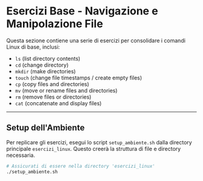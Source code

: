 # Esercizi Base - Navigazione e Manipolazione File

Questa sezione contiene una serie di esercizi per consolidare i comandi Linux di base, inclusi:
* `ls` (list directory contents)
* `cd` (change directory)
* `mkdir` (make directories)
* `touch` (change file timestamps / create empty files)
* `cp` (copy files and directories)
* `mv` (move or rename files and directories)
* `rm` (remove files or directories)
* `cat` (concatenate and display files)

---

## Setup dell'Ambiente

Per replicare gli esercizi, esegui lo script `setup_ambiente.sh` dalla directory principale `esercizi_linux`. Questo 
creerà la struttura di file e directory necessaria.

```bash
# Assicurati di essere nella directory 'esercizi_linux'
./setup_ambiente.sh
